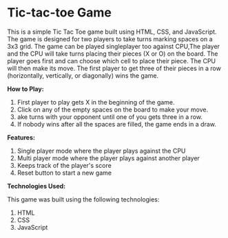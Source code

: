 # **Tic-tac-toe Game**

This is a simple Tic Tac Toe game built using HTML, CSS, and JavaScript. The game is designed for two players to take turns marking spaces on a 3x3 grid.
The game can be played singleplayer too against CPU,The player and the CPU will take turns placing their pieces (X or O) on the board. The player goes first and can choose which cell to place their piece. The CPU will then make its move. The first player to get three of their pieces in a row (horizontally, vertically, or diagonally) wins the game.

**How to Play:**

1. First player to play gets X in the beginning of the game.
2. Click on any of the empty spaces on the board to make your move.
3. ake turns with your opponent until one of you gets three in a row.
4. If nobody wins after all the spaces are filled, the game ends in a draw.

**Features:**

1. Single player mode where the player plays against the CPU
2. Multi player mode where the player plays against another player
3. Keeps track of the player's score
4. Reset button to start a new game

**Technologies Used:**

This game was built using the following technologies:

1. HTML
2. CSS
3. JavaScript
